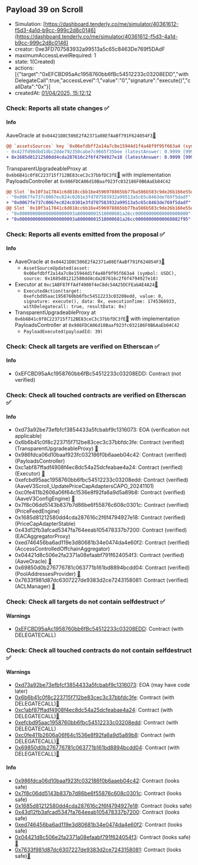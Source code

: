 ## Payload 39 on Scroll

- Simulation: [https://dashboard.tenderly.co/me/simulator/40361612-f5d3-4a1d-b9cc-999c2d8c0146](https://dashboard.tenderly.co/me/simulator/40361612-f5d3-4a1d-b9cc-999c2d8c0146)
- creator: 0xe3FD707583932a99513a5c65c8463De769f5DAdF
- maximumAccessLevelRequired: 1
- state: 1(Created)
- actions: [{"target":"0xEFCBD95aAc1958760bb6fBc54512233c03208EDD","withDelegateCall":true,"accessLevel":1,"value":"0","signature":"execute()","callData":"0x"}]
- createdAt: [01/04/2025, 15:12:12](https://scrollscan.com/tx/0x368092ac8b1881a9785036935bbff028599072ca3e64399809784730e2ffb7b2)

### Check: Reports all state changes :white_check_mark:

#### Info


AaveOracle at `0x04421D8C506E2fA2371a08EfAaBf791F624054F3`[:ghost:](https://github.com/bgd-labs/aave-address-book "AaveV3Scroll.ORACLE")
```diff
@@ `assetsSources` key `0x06efdbff2a14a7c8e15944d1f4a48f9f95f663a4 (symbol: USDC)` @@
- 0x427fd98dbd1dbc2d4e792350cabe7c9665f35bee (latestAnswer: 0.9999 [99997596, 8 decimals], description: Capped USDC/USD)
+ 0x1685d81212580dd4cda287616c2f6f4794927e18 (latestAnswer: 0.9999 [99997596, 8 decimals], description: Capped USDC/USD)
```

TransparentUpgradeableProxy at `0x6b6B41c0f8C223715f712BE83ceC3c37bbfDC3fE`[:ghost:](https://github.com/bgd-labs/aave-address-book "GovernanceV3Scroll.PAYLOADS_CONTROLLER") with implementation PayloadsController at `0x986FDCA06d10Baaf923fc032186F0B6AaEb04C42`
```diff
@@ Slot `0x10f3a17841c6d818ccbb16e4596978865bb77ba586b583c9de26b166e55de864` @@
- "0x0067fe737c0067ec024c0201e3fd707583932a99513a5c65c8463de769f5dadf"
+ "0x0067fe737c0067ec024c0301e3fd707583932a99513a5c65c8463de769f5dadf"
@@ Slot `0x10f3a17841c6d818ccbb16e4596978865bb77ba586b583c9de26b166e55de865` @@
- "0x000000000000000000093a80000001518000681a26cc00000000000000000000"
+ "0x000000000000000000093a80000001518000681a26cc00000000000068082f95"
```


### Check: Reports all events emitted from the proposal :white_check_mark:

#### Info

- AaveOracle at `0x04421D8C506E2fA2371a08EfAaBf791F624054F3`[:ghost:](https://github.com/bgd-labs/aave-address-book "AaveV3Scroll.ORACLE")
  - `AssetSourceUpdated(asset: 0x06efdbff2a14a7c8e15944d1f4a48f9f95f663a4 (symbol: USDC), source: 0x1685d81212580dd4cda287616c2f6f4794927e18)`
- Executor at `0xc1ABF87FfAdf4908f4eC8dc54A25DCFEabAE4A24`[:ghost:](https://github.com/bgd-labs/aave-address-book "AaveV3Scroll.ACL_ADMIN, GovernanceV3Scroll.EXECUTOR_LVL_1")
  - `ExecutedAction(target: 0xefcbd95aac1958760bb6fbc54512233c03208edd, value: 0, signature: execute(), data: 0x, executionTime: 1745366933, withDelegatecall: true, resultData: 0x)`
- TransparentUpgradeableProxy at `0x6b6B41c0f8C223715f712BE83ceC3c37bbfDC3fE`[:ghost:](https://github.com/bgd-labs/aave-address-book "GovernanceV3Scroll.PAYLOADS_CONTROLLER") with implementation PayloadsController at `0x986FDCA06d10Baaf923fc032186F0B6AaEb04C42`
  - `PayloadExecuted(payloadId: 39)`

### Check: Check all targets are verified on Etherscan :white_check_mark:

#### Info

- 0xEFCBD95aAc1958760bb6fBc54512233c03208EDD: Contract (not verified) 

### Check: Check all touched contracts are verified on Etherscan :white_check_mark:

#### Info

- 0xd73a92be73efbfcf3854433a5fcbabf9c1316073: EOA (verification not applicable)
- 0x6b6b41c0f8c223715f712be83cec3c37bbfdc3fe: Contract (verified) (TransparentUpgradeableProxy) [:ghost:](https://github.com/bgd-labs/aave-address-book "GovernanceV3Scroll.PAYLOADS_CONTROLLER")
- 0x986fdca06d10baaf923fc032186f0b6aaeb04c42: Contract (verified) (PayloadsController) 
- 0xc1abf87ffadf4908f4ec8dc54a25dcfeabae4a24: Contract (verified) (Executor) [:ghost:](https://github.com/bgd-labs/aave-address-book "AaveV3Scroll.ACL_ADMIN, GovernanceV3Scroll.EXECUTOR_LVL_1")
- 0xefcbd95aac1958760bb6fbc54512233c03208edd: Contract (verified) (AaveV3Scroll_UpdatePriceCapAdaptersCAPO_20241101) 
- 0xc0fe411b2606a06f64c1536e8f92fa6a9d5a89b8: Contract (verified) (AaveV3ConfigEngine) [:ghost:](https://github.com/bgd-labs/aave-address-book "AaveV3Scroll.CONFIG_ENGINE")
- 0x7f8c06dd5143b837b7d86be6f55876c608c0301c: Contract (verified) (PriceFeedEngine) 
- 0x1685d81212580dd4cda287616c2f6f4794927e18: Contract (verified) (PriceCapAdapterStable) 
- 0x43d12fb3afcad5347fa764eeab105478337b7200: Contract (verified) (EACAggregatorProxy) 
- 0xed746456ba6ad119e3d80681b34e0474da4e60f2: Contract (verified) (AccessControlledOffchainAggregator) 
- 0x04421d8c506e2fa2371a08efaabf791f624054f3: Contract (verified) (AaveOracle) [:ghost:](https://github.com/bgd-labs/aave-address-book "AaveV3Scroll.ORACLE")
- 0x69850d0b276776781c063771b161bd8894bcdd04: Contract (verified) (PoolAddressesProvider) [:ghost:](https://github.com/bgd-labs/aave-address-book "AaveV3Scroll.POOL_ADDRESSES_PROVIDER")
- 0x7633f981d87dc6307227de9383d2ce7243158081: Contract (verified) (ACLManager) [:ghost:](https://github.com/bgd-labs/aave-address-book "AaveV3Scroll.ACL_MANAGER")

### Check: Check all targets do not contain selfdestruct :white_check_mark:

#### Warnings

- [0xEFCBD95aAc1958760bb6fBc54512233c03208EDD](https://scrollscan.com/address/0xEFCBD95aAc1958760bb6fBc54512233c03208EDD): Contract (with DELEGATECALL)

### Check: Check all touched contracts do not contain selfdestruct :white_check_mark:

#### Warnings

- [0xd73a92be73efbfcf3854433a5fcbabf9c1316073](https://scrollscan.com/address/0xd73a92be73efbfcf3854433a5fcbabf9c1316073): EOA (may have code later)
- [0x6b6b41c0f8c223715f712be83cec3c37bbfdc3fe](https://scrollscan.com/address/0x6b6b41c0f8c223715f712be83cec3c37bbfdc3fe): Contract (with DELEGATECALL)[:ghost:](https://github.com/bgd-labs/aave-address-book "GovernanceV3Scroll.PAYLOADS_CONTROLLER")
- [0xc1abf87ffadf4908f4ec8dc54a25dcfeabae4a24](https://scrollscan.com/address/0xc1abf87ffadf4908f4ec8dc54a25dcfeabae4a24): Contract (with DELEGATECALL)[:ghost:](https://github.com/bgd-labs/aave-address-book "AaveV3Scroll.ACL_ADMIN, GovernanceV3Scroll.EXECUTOR_LVL_1")
- [0xefcbd95aac1958760bb6fbc54512233c03208edd](https://scrollscan.com/address/0xefcbd95aac1958760bb6fbc54512233c03208edd): Contract (with DELEGATECALL)
- [0xc0fe411b2606a06f64c1536e8f92fa6a9d5a89b8](https://scrollscan.com/address/0xc0fe411b2606a06f64c1536e8f92fa6a9d5a89b8): Contract (with DELEGATECALL)[:ghost:](https://github.com/bgd-labs/aave-address-book "AaveV3Scroll.CONFIG_ENGINE")
- [0x69850d0b276776781c063771b161bd8894bcdd04](https://scrollscan.com/address/0x69850d0b276776781c063771b161bd8894bcdd04): Contract (with DELEGATECALL)[:ghost:](https://github.com/bgd-labs/aave-address-book "AaveV3Scroll.POOL_ADDRESSES_PROVIDER")

#### Info

- [0x986fdca06d10baaf923fc032186f0b6aaeb04c42](https://scrollscan.com/address/0x986fdca06d10baaf923fc032186f0b6aaeb04c42): Contract (looks safe)
- [0x7f8c06dd5143b837b7d86be6f55876c608c0301c](https://scrollscan.com/address/0x7f8c06dd5143b837b7d86be6f55876c608c0301c): Contract (looks safe)
- [0x1685d81212580dd4cda287616c2f6f4794927e18](https://scrollscan.com/address/0x1685d81212580dd4cda287616c2f6f4794927e18): Contract (looks safe)
- [0x43d12fb3afcad5347fa764eeab105478337b7200](https://scrollscan.com/address/0x43d12fb3afcad5347fa764eeab105478337b7200): Contract (looks safe)
- [0xed746456ba6ad119e3d80681b34e0474da4e60f2](https://scrollscan.com/address/0xed746456ba6ad119e3d80681b34e0474da4e60f2): Contract (looks safe)
- [0x04421d8c506e2fa2371a08efaabf791f624054f3](https://scrollscan.com/address/0x04421d8c506e2fa2371a08efaabf791f624054f3): Contract (looks safe)[:ghost:](https://github.com/bgd-labs/aave-address-book "AaveV3Scroll.ORACLE")
- [0x7633f981d87dc6307227de9383d2ce7243158081](https://scrollscan.com/address/0x7633f981d87dc6307227de9383d2ce7243158081): Contract (looks safe)[:ghost:](https://github.com/bgd-labs/aave-address-book "AaveV3Scroll.ACL_MANAGER")

